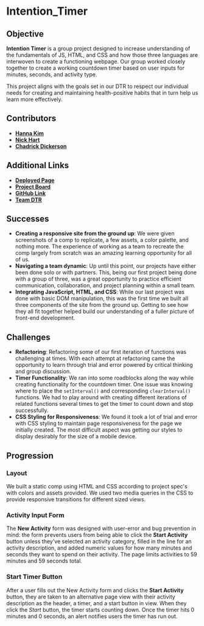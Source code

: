 # Intention_Timer

## Objective

**Intention Timer** is a group project designed to increase understanding of the fundamentals of JS, HTML, and CSS and how those three languages are interwoven to create a functioning webpage. Our group worked closely together to create a working countdown timer based on user inputs for minutes, seconds, and activity type.

This project aligns with the goals set in our DTR to respect our individual needs for creating and maintaining health-positive habits that in turn help us learn more effectively.

## Contributors
- [**Hanna Kim**](https://github.com/hannakim91)
- [**Nick Hart**](https://github.com/nickhartdev)
- [**Chadrick Dickerson**](https://github.com/chadrick-d-dev)

## Additional Links
- **[Deployed Page](https://nickhartdev.github.io/Intention_Timer/)**
- **[Project Board](https://github.com/nickhartdev/Intention_Timer/projects/1)**
- **[GitHub Link](https://github.com/nickhartdev/Intention_Timer)**
- **[Team DTR](https://gist.github.com/nickhartdev/857df23059be59dc29b5751cd00fd2ad)**

## Successes

- **Creating a responsive site from the ground up**: We were given screenshots of a comp to replicate, a few assets, a color palette, and nothing more. The experience of working as a team to recreate the comp largely from scratch was an amazing learning opportunity for all of us.
- **Navigating a team dynamic**: Up until this point, our projects have either been done solo or with partners. This, being our first project being done with a group of three, was a great opportunity to practice efficient communication, collaboration, and project planning within a small team.
- **Integrating JavaScript, HTML, and CSS**: While our last project was done with basic DOM manipulation, this was the first time we built all three components of the site from the ground up. Getting to see how they all fit together helped build our understanding of a fuller picture of front-end development.

## Challenges

- **Refactoring**: Refactoring some of our first iteration of functions was challenging at times.
With each attempt at refactoring came the opportunity to learn through trial and error powered by critical thinking and group discussion.
- **Timer Functionality**: We ran into some roadblocks along the way while creating functionality for the countdown timer. One issue was knowing where to place the `setInterval()` and corresponding `clearInterval()` functions. We had to play around with creating different iterations of related functions several times to get the timer to count down and stop successfully.
- **CSS Styling for Responsiveness**: We found it took a lot of trial and error with CSS styling to maintain page responsiveness for the page we initially created. The most difficult aspect was getting our styles to display desirably for the size of a mobile device.

## Progression
### **Layout**
  We built a static comp using HTML and CSS according to project spec's with colors and assets provided.
  We used two media queries in the CSS to provide responsive transitions for different sized views.  
### Activity Input Form
  The **New Activity** form was designed with user-error and bug prevention in mind: the form prevents users from being able to click the **Start Activity** button unless they've selected an activity category, filled in the line for an activity description, and added numeric values for how many minutes and seconds they want to spend on their activity. The page limits activities to 59 minutes and 59 seconds total.
### Start Timer Button
  After a user fills out the New Activity form and clicks the **Start Activity** button, they are taken to an alternative page view with their activity description as the header, a timer, and a start button in view. When they click the *Start* button, the timer starts counting down. Once the timer hits 0 minutes and 0 seconds, an alert notifies users the timer has run out.

